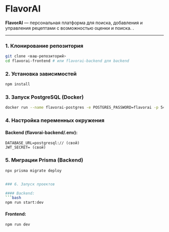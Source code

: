 # FlavorAI

**FlavorAI** — персональная платформа для поиска, добавления и управления рецептами с возможностью оценки и поиска. .

---


### 1. Клонирование репозитория

```bash
git clone <ваш-репозиторий>
cd flavorai-frontend # или flavorai-backend для backend
```

### 2. Установка зависимостей

```bash
npm install
```

### 3. Запуск PostgreSQL (Docker)

```bash
docker run --name flavorai-postgres -e POSTGRES_PASSWORD=flavorai -p 5432:5432 -d postgres
```

### 4. Настройка переменных окружения

#### Backend (flavorai-backend/.env):
```
DATABASE_URL=postgresql:// (свой)
JWT_SECRET= (свой)
```


### 5. Миграции Prisma (Backend)

```bash
npx prisma migrate deploy


### 6. Запуск проектов

#### Backend:
```bash
npm run start:dev
```

#### Frontend:
```bash
npm run dev
```

